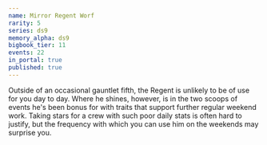 ```yaml
---
name: Mirror Regent Worf
rarity: 5
series: ds9
memory_alpha: ds9
bigbook_tier: 11
events: 22
in_portal: true
published: true
---
```


Outside of an occasional gauntlet fifth, the Regent is unlikely to be of use for you day to day. Where he shines, however, is in the two scoops of events he's been bonus for with traits that support further regular weekend work. Taking stars for a crew with such poor daily stats is often hard to justify, but the frequency with which you can use him on the weekends may surprise you.
